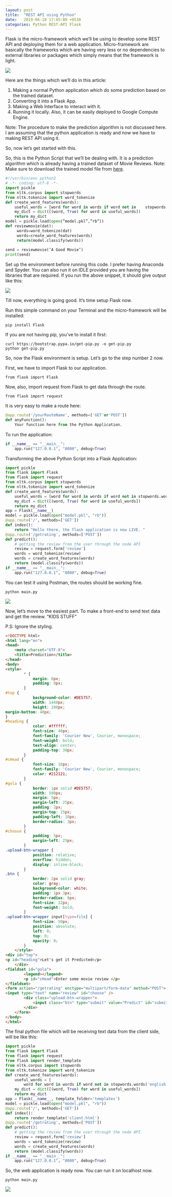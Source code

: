```yaml
---
layout: post
title:  "REST API using Python"
date:   2019-06-10 17:45:00 +0530
categories: Python REST-API Flask
---
```

Flask is the micro-framework which we’ll be using to develop some REST API and deploying them for a web application. Micro-framework are basically the frameworks which are having very less or no dependencies to external libraries or packages which simply means that the framework is light.

<img src="https://cdn-images-1.medium.com/max/800/1*0G5zu7CnXdMT9pGbYUTQLQ.png" class="center">

Here are the things which we’ll do in this article:

1. Making a normal Python application which do some prediction based on the trained dataset.
2. Converting it into a Flask App.
3. Making a Web Interface to interact with it.
4. Running it locally. Also, it can be easily deployed to Google Compute Engine.

Note: The procedure to make the prediction algorithm is not discussed here. I am assuming that the python application is ready and now we have to making REST API using it.

So, now let’s get started with this.

So, this is the Python Script that we’ll be dealing with. It is a prediction algorithm which is already having a trained dataset of Movie Reviews.
Note: Make sure to download the trained model file from <a href="https://github.com/codejockey02/mocialFlaskAPI/blob/master/model.pkl">here</a>.
```python
#!/usr/bin/env python3
# -*- coding: utf-8 -*-
import pickle
from nltk.corpus import stopwords
from nltk.tokenize import word_tokenize
def create_word_features(words):
    useful_words = [word for word in words if word not in    stopwords.words(‘english’)]
    my_dict = dict([(word, True) for word in useful_words])
    return my_dict
model = pickle.load(open(“model.pkl”,”rb”)) 
def reviewmovie(dat):
     words=word_tokenize(dat)
     words=create_word_features(words)
     return(model.classify(words))
 
send = reviewmovie(‘A Good Movie’)
print(send)
```
Set up the environment before running this code. I prefer having Anaconda and Spyder. You can also run it on IDLE provided you are having the libraries that are required.
If you run the above snippet, it should give output like this:

<img src="https://cdn-images-1.medium.com/max/800/1*ghUTBZv4lfy5M39VE5cWfQ.png" class="center">

Till now, everything is going good. It’s time setup Flask now.

Run this simple command on your Terminal and the micro-framework will be installed:
```
pip install Flask
```
If you are not having pip, you’ve to install it first:
```
curl https://bootstrap.pypa.io/get-pip.py -o get-pip.py
python get-pip.py
```
So, now the Flask environment is setup. Let’s go to the step number 2 now.

First, we have to import Flask to our application.
```
from flask import Flask
```
Now, also, import request from Flask to get data through the route.
```
from flask import request
```
It is very easy to make a route here:
```python
@app.route('/yourRouteName', methods=['GET'or'POST'])
def anyFunction():
    Your function here from the Python Application.
```
To run the application:
```python
if __name__ == "__main__":
    app.run("127.0.0.1", "8080", debug=True)
```
Transforming the above Python Script into a Flask Application:
```python
import pickle
from flask import Flask
from flask import request
from nltk.corpus import stopwords
from nltk.tokenize import word_tokenize
def create_word_features(words):
    useful_words = [word for word in words if word not in stopwords.words('english')]
    my_dict = dict([(word, True) for word in useful_words])
    return my_dict
app = Flask(__name__)
model = pickle.load(open("model.pkl", "rb"))
@app.route('/', methods=['GET'])
def index():
    return "Hello there, the flask application is now LIVE. "
@app.route('/getrating', methods=['POST'])
def predict():
    # getting the review from the user through the node API
    review = request.form['review']
    words = word_tokenize(review)
    words = create_word_features(words)
    return (model.classify(words))
if __name__ == "__main__":
    app.run("127.0.0.1", "8080", debug=True)
```
You can test it using Postman, the routes should be working fine.
```
python main.py
```

<img src="https://cdn-images-1.medium.com/max/800/1*OG7M7MrU_neAh1twbQDHKQ.png" class="center">

Now, let’s move to the easiest part. To make a front-end to send text data and get the review. “KIDS STUFF”

P.S: Ignore the styling.
```html
<!DOCTYPE html>
<html lang="en">
<head>
    <meta charset="UTF-8">
    <title>Prediction</title>
</head>
<body>
<style>
        * {
            margin: 0px;
            padding: 0px;
        }
#top {
            background-color: #DE5757;
            width: 1440px;
            height: 100px;
margin-bottom: 40px;
}
#heading {
            color: #ffffff;
            font-size: 40px;
            font-family: 'Courier New', Courier, monospace;
            font-weight: bold;
            text-align: center;
            padding-top: 30px;
        }
#cHead {
            font-size: 18px;
            font-family: 'Courier New', Courier, monospace;
            color: #212121;
        }
#gola {
            border: 1px solid #DE5757;
            width: 500px;
            margin: 5px;
            margin-left: 25px;
            padding: 2px;
            margin-top: 25px;
            padding-left: 10px;
            border-radius: 3px;
        }
#choose {
            padding: 5px;
            margin-left: 25px;
        }
.upload-btn-wrapper {
            position: relative;
            overflow: hidden;
            display: inline-block;
        }
.btn {
            border: 2px solid gray;
            color: gray;
            background-color: white;
            padding: 1px 3px;
            border-radius: 8px;
            font-size: 12px;
            font-weight: bold;
        }
.upload-btn-wrapper input[type=file] {
            font-size: 50px;
            position: absolute;
            left: 0;
            top: 0;
            opacity: 0;
        }
    </style>
<div id="top">
<p id="heading">Let's get it Predicted</p>
    </div>
<fieldset id="gola">
        <legend></legend>
        <p id="cHead">Enter some movie review </p>
</fieldset>
<form action="/getrating" enctype="multipart/form-data" method="POST">
<input type="text" name="review" id="choose" />
        <div class="upload-btn-wrapper">
            <input class="btn" type="submit" value="Predict" id="submit" />
        </div>
    </form>
</body>
</html>
```
The final python file which will be receiving text data from the client side, will be like this:
```python
import pickle
from flask import Flask
from flask import request
from flask import render_template
from nltk.corpus import stopwords
from nltk.tokenize import word_tokenize
def create_word_features(words):
    useful_words = [
        word for word in words if word not in stopwords.words('english')]
    my_dict = dict([(word, True) for word in useful_words])
    return my_dict
app = Flask(__name__, template_folder='templates')
model = pickle.load(open("model.pkl", "rb"))
@app.route('/', methods=['GET'])
def index():
    return render_template('client.html')
@app.route('/getrating', methods=['POST'])
def predict():
    # getting the review from the user through the node API
    review = request.form['review']
    words = word_tokenize(review)
    words = create_word_features(words)
    return (model.classify(words))
if __name__ == "__main__":
    app.run("127.0.0.1", "8080", debug=True)
```
So, the web application is ready now. You can run it on localhost now.
```
python main.py
```
<img src="https://cdn-images-1.medium.com/max/800/1*ZcC0W52C_2NmNJMz1yBo3A.png" class="center">